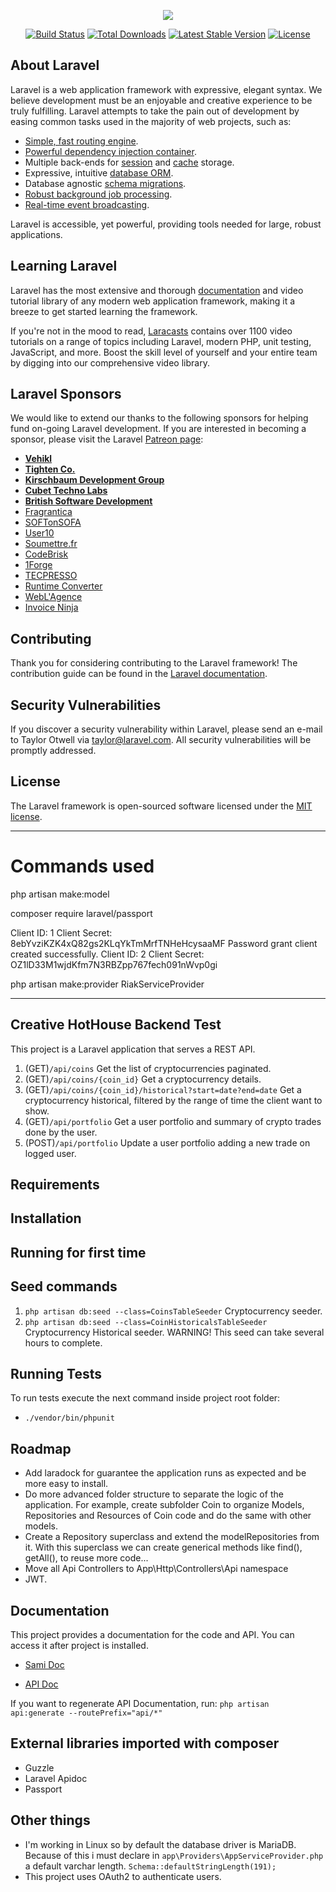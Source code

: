 <p align="center"><img src="https://laravel.com/assets/img/components/logo-laravel.svg"></p>

<p align="center">
<a href="https://travis-ci.org/laravel/framework"><img src="https://travis-ci.org/laravel/framework.svg" alt="Build Status"></a>
<a href="https://packagist.org/packages/laravel/framework"><img src="https://poser.pugx.org/laravel/framework/d/total.svg" alt="Total Downloads"></a>
<a href="https://packagist.org/packages/laravel/framework"><img src="https://poser.pugx.org/laravel/framework/v/stable.svg" alt="Latest Stable Version"></a>
<a href="https://packagist.org/packages/laravel/framework"><img src="https://poser.pugx.org/laravel/framework/license.svg" alt="License"></a>
</p>

## About Laravel

Laravel is a web application framework with expressive, elegant syntax. We believe development must be an enjoyable and creative experience to be truly fulfilling. Laravel attempts to take the pain out of development by easing common tasks used in the majority of web projects, such as:

- [Simple, fast routing engine](https://laravel.com/docs/routing).
- [Powerful dependency injection container](https://laravel.com/docs/container).
- Multiple back-ends for [session](https://laravel.com/docs/session) and [cache](https://laravel.com/docs/cache) storage.
- Expressive, intuitive [database ORM](https://laravel.com/docs/eloquent).
- Database agnostic [schema migrations](https://laravel.com/docs/migrations).
- [Robust background job processing](https://laravel.com/docs/queues).
- [Real-time event broadcasting](https://laravel.com/docs/broadcasting).

Laravel is accessible, yet powerful, providing tools needed for large, robust applications.

## Learning Laravel

Laravel has the most extensive and thorough [documentation](https://laravel.com/docs) and video tutorial library of any modern web application framework, making it a breeze to get started learning the framework.

If you're not in the mood to read, [Laracasts](https://laracasts.com) contains over 1100 video tutorials on a range of topics including Laravel, modern PHP, unit testing, JavaScript, and more. Boost the skill level of yourself and your entire team by digging into our comprehensive video library.

## Laravel Sponsors

We would like to extend our thanks to the following sponsors for helping fund on-going Laravel development. If you are interested in becoming a sponsor, please visit the Laravel [Patreon page](https://patreon.com/taylorotwell):

- **[Vehikl](https://vehikl.com/)**
- **[Tighten Co.](https://tighten.co)**
- **[Kirschbaum Development Group](https://kirschbaumdevelopment.com)**
- **[Cubet Techno Labs](https://cubettech.com)**
- **[British Software Development](https://www.britishsoftware.co)**
- [Fragrantica](https://www.fragrantica.com)
- [SOFTonSOFA](https://softonsofa.com/)
- [User10](https://user10.com)
- [Soumettre.fr](https://soumettre.fr/)
- [CodeBrisk](https://codebrisk.com)
- [1Forge](https://1forge.com)
- [TECPRESSO](https://tecpresso.co.jp/)
- [Runtime Converter](http://runtimeconverter.com/)
- [WebL'Agence](https://weblagence.com/)
- [Invoice Ninja](https://www.invoiceninja.com)

## Contributing

Thank you for considering contributing to the Laravel framework! The contribution guide can be found in the [Laravel documentation](https://laravel.com/docs/contributions).

## Security Vulnerabilities

If you discover a security vulnerability within Laravel, please send an e-mail to Taylor Otwell via [taylor@laravel.com](mailto:taylor@laravel.com). All security vulnerabilities will be promptly addressed.

## License

The Laravel framework is open-sourced software licensed under the [MIT license](https://opensource.org/licenses/MIT).


-----


# Commands used
php artisan make:model 


composer require laravel/passport

Client ID: 1
Client Secret: 8ebYvziKZK4xQ82gs2KLqYkTmMrfTNHeHcysaaMF
Password grant client created successfully.
Client ID: 2
Client Secret: OZ1lD33M1wjdKfm7N3RBZpp767fech091nWvp0gi


php artisan make:provider RiakServiceProvider

------



Creative HotHouse Backend Test
------------------------------

This project is a Laravel application that serves a REST API.

1. (GET)`/api/coins` Get the list of cryptocurrencies paginated.
2. (GET)`/api/coins/{coin_id}` Get a cryptocurrency details.
3. (GET)`/api/coins/{coin_id}/historical?start=date?end=date` Get a cryptocurrency historical, filtered by the range of time the client want to show.
4. (GET)`/api/portfolio` Get a user portfolio and summary of crypto trades done by the user.
5. (POST)`/api/portfolio` Update a user portfolio adding a new trade on logged user.

Requirements
------------

Installation
------------

Running for first time
----------------------





Seed commands
-------------
1. `php artisan db:seed --class=CoinsTableSeeder` Cryptocurrency seeder.
2. `php artisan db:seed --class=CoinHistoricalsTableSeeder` Cryptocurrency Historical seeder. WARNING! This seed can take several hours to complete.

Running Tests
-------------
To run tests execute the next command inside project root folder:
- `./vendor/bin/phpunit`

Roadmap
-------
- Add laradock for guarantee the application runs as expected and be more easy to install.
- Do more advanced folder structure to separate the logic of the application. For example, create subfolder Coin to organize Models, Repositories and Resources of Coin code and do the same with other models.
- Create a Repository superclass and extend the modelRepositories from it. With this superclass we can create generical methods like find(), getAll(), to reuse more code...
- Move all Api Controllers to App\Http\Controllers\Api namespace
- JWT.   

Documentation
-------------
This project provides a documentation for the code and API. You can access it after project is installed.

- [Sami Doc](http://127.0.0.1:8000/docs/sami/index.html)

- [API Doc](http://127.0.0.1:8000/docs/index.html)

If you want to regenerate API Documentation, run:
`php artisan api:generate --routePrefix="api/*"`

External libraries imported with composer 
-----------------------------------------
- Guzzle
- Laravel Apidoc
- Passport

Other things
------------
- I'm working in Linux so by default the database driver is MariaDB. Because of this i must declare in `app\Providers\AppServiceProvider.php` a default varchar length. `Schema::defaultStringLength(191);`
- This project uses OAuth2 to authenticate users.